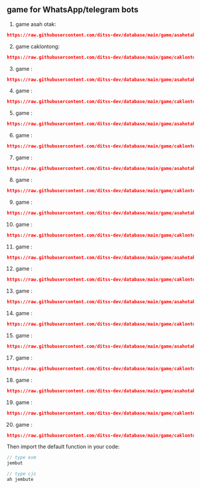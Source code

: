 ## game for WhatsApp/telegram bots

1. game asah otak:
```json
https://raw.githubusercontent.com/ditss-dev/database/main/game/asahotak.json
```
2. game caklontong:
```json
https://raw.githubusercontent.com/ditss-dev/database/main/game/caklontong.json
```
3. game :
```json
https://raw.githubusercontent.com/ditss-dev/database/main/game/asahotak.json
```
4. game :
```json
https://raw.githubusercontent.com/ditss-dev/database/main/game/caklontong.json
```
5. game :
```json
https://raw.githubusercontent.com/ditss-dev/database/main/game/asahotak.json
```
6. game :
```json
https://raw.githubusercontent.com/ditss-dev/database/main/game/caklontong.json
```
7. game :
```json
https://raw.githubusercontent.com/ditss-dev/database/main/game/asahotak.json
```
8. game :
```json
https://raw.githubusercontent.com/ditss-dev/database/main/game/caklontong.json
```
9. game :
```json
https://raw.githubusercontent.com/ditss-dev/database/main/game/asahotak.json
```
10. game :
```json
https://raw.githubusercontent.com/ditss-dev/database/main/game/caklontong.json
```
11. game :
```json
https://raw.githubusercontent.com/ditss-dev/database/main/game/asahotak.json
```
12. game :
```json
https://raw.githubusercontent.com/ditss-dev/database/main/game/caklontong.json
```
13. game :
```json
https://raw.githubusercontent.com/ditss-dev/database/main/game/asahotak.json
```
14. game :
```json
https://raw.githubusercontent.com/ditss-dev/database/main/game/caklontong.json
```
15. game :
```json
https://raw.githubusercontent.com/ditss-dev/database/main/game/asahotak.json
```
17. game :
```json
https://raw.githubusercontent.com/ditss-dev/database/main/game/caklontong.json
```
18. game :
```json
https://raw.githubusercontent.com/ditss-dev/database/main/game/asahotak.json
```
19. game :
```json
https://raw.githubusercontent.com/ditss-dev/database/main/game/caklontong.json
```
20. game :
```json
https://raw.githubusercontent.com/ditss-dev/database/main/game/caklontong.json
```




Then import the default function in your code:
```ts 
// type esm
jembut
```

```js
// type cjs
ah jembute
```

